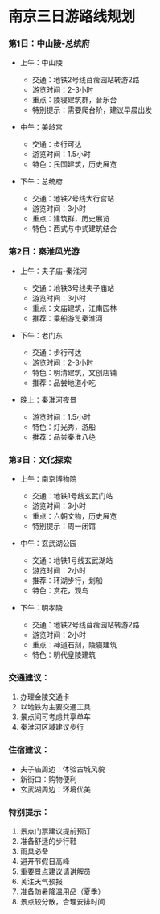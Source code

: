 # 南京三日游路线规划

### 第1日：中山陵-总统府
- 上午：中山陵
  - 交通：地铁2号线苜蓿园站转游2路
  - 游览时间：2-3小时
  - 重点：陵寝建筑群，音乐台
  - 特别提示：需要爬台阶，建议早晨出发

- 中午：美龄宫
  - 交通：步行可达
  - 游览时间：1.5小时
  - 特色：民国建筑，历史展览

- 下午：总统府
  - 交通：地铁2号线大行宫站
  - 游览时间：3小时
  - 重点：建筑群，历史展览
  - 特色：西式与中式建筑结合

### 第2日：秦淮风光游
- 上午：夫子庙-秦淮河
  - 交通：地铁3号线夫子庙站
  - 游览时间：3小时
  - 重点：文庙建筑，江南园林
  - 推荐：乘船游览秦淮河

- 下午：老门东
  - 交通：步行可达
  - 游览时间：2-3小时
  - 特色：明清建筑，文创店铺
  - 推荐：品尝地道小吃

- 晚上：秦淮河夜景
  - 游览时间：1.5小时
  - 特色：灯光秀，游船
  - 推荐：品尝秦淮八绝

### 第3日：文化探索
- 上午：南京博物院
  - 交通：地铁1号线玄武门站
  - 游览时间：3小时
  - 重点：六朝文物，历史展览
  - 特别提示：周一闭馆

- 中午：玄武湖公园
  - 交通：地铁1号线玄武湖站
  - 游览时间：2小时
  - 推荐：环湖步行，划船
  - 特色：赏花，观鸟

- 下午：明孝陵
  - 交通：地铁2号线苜蓿园站转游2路
  - 游览时间：2小时
  - 重点：神道石刻，陵寝建筑
  - 特色：明代皇陵建筑

### 交通建议：
1. 办理金陵交通卡
2. 以地铁为主要交通工具
3. 景点间可考虑共享单车
4. 秦淮河区域建议步行

### 住宿建议：
- 夫子庙周边：体验古城风貌
- 新街口：购物便利
- 玄武湖周边：环境优美

### 特别提示：
1. 景点门票建议提前预订
2. 准备舒适的步行鞋
3. 雨具必备
4. 避开节假日高峰
5. 重要景点建议请讲解员
6. 关注天气预报
7. 准备防暑降温用品（夏季）
8. 景点较分散，合理安排时间